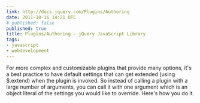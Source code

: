 ```yaml
---
link: http://docs.jquery.com/Plugins/Authoring
date: 2011-10-16 14:21 UTC
# published: false
published: true
title: Plugins/Authoring - jQuery JavaScript Library
tags:
- javascript
- webdevelopment
---
```


For more complex and customizable plugins that provide many options, it's a best practice to have default settings that can get extended (using $.extend) when the plugin is invoked. So instead of calling a plugin with a large number of arguments, you can call it with one argument which is an object literal of the settings you would like to override. Here's how you do it.
